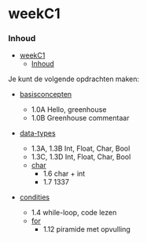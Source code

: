 # weekC1 [](title-id)

### Inhoud[](toc-id)
- [weekC1 ](#weekc1-)
    - [Inhoud](#inhoud)


Je kunt de volgende opdrachten maken:
- [basisconcepten](../../basisconcepten/opdr_basisconcepten)
  - 1.0A Hello, greenhouse
  - 1.0B Greenhouse commentaar

- [data-types](../../data-types/opdr_data-types)
  - 1.3A, 1.3B Int, Float, Char, Bool
  - 1.3C, 1.3D Int, Float, Char, Bool
  - [char](../../data-types/char/opdr_char.md)
    - 1.6 char + int
    - 1.7 1337
- [condities](../../condities/while/opdr_while_lezen.md)
  - 1.4 while-loop, code lezen
  - [for](../../condities/for/opdr_piramide.md)
    - 1.12 piramide met opvulling